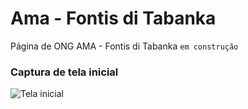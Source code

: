 # Ama - Fontis di Tabanka

Página de ONG AMA - Fontis di Tabanka `em construção`

### Captura de tela inicial
![Tela inicial](main-page.png)

